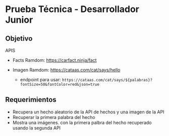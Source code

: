 # Prueba Técnica - Desarrollador Junior

## Objetivo
APIS 

- Facts Ramdom: https://carfact.ninja/fact
- Imagen Ramdom: https://cataas.com/cat/says/hello

  - endpoint para usar: `https://cataas.com/cat/says/${palabras}?fontSize=50&fontColor=red&json=true`

## Requerimientos

- Recupera un hecho aleatorio de la API de hechos y una imagen de la API 
- Recuperar la primera palabra del hecho
- Mostra una imágenes. con la primera palbra del hecho recuperado usando la segunda API